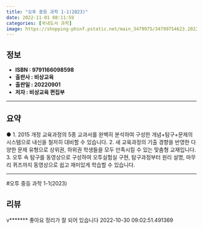 ```yaml
---
title: "오투 중등 과학 1-1(2023)"
date: 2022-11-01 08:11:59
categories: [국내도서 과학]
image: https://shopping-phinf.pstatic.net/main_3479975/34799754623.20221019142908.jpg
---
```


## **정보**

- **ISBN : 9791166098598**
- **출판사 : 비상교육**
- **출판일 : 20220901**
- **저자 : 비상교육 편집부**

------



## **요약**



● 1. 2015 개정 교육과정의 5종 교과서를 완벽히 분석하여 구성한 개념+탐구+문제의 시스템으로 내신을 철저히 대비할 수 있습니다.
2. 새 교육과정의 기출 경향을 반영한 다양한 문제 유형으로 상위권, 하위권 학생들을 모두 만족시킬 수 있는 맞춤형 교재입니다.
3. 오투 속 탐구를 동영상으로 구성하여 오투실험실 구현, 탐구과정부터 원리 설명, 마무리 퀴즈까지 동영상으로 쉽고 재미있게 학습할 수 있습니다.



------

#오투 중등 과학 1-1(2023)


## **리뷰** 

  v******* 좋아요 정리가 잘 되어 있습니다 2022-10-30 09:02:51.491369 <br/>